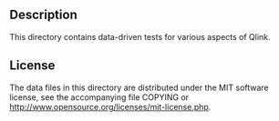 Description
------------

This directory contains data-driven tests for various aspects of Qlink.

License
--------

The data files in this directory are distributed under the MIT software
license, see the accompanying file COPYING or
http://www.opensource.org/licenses/mit-license.php.

